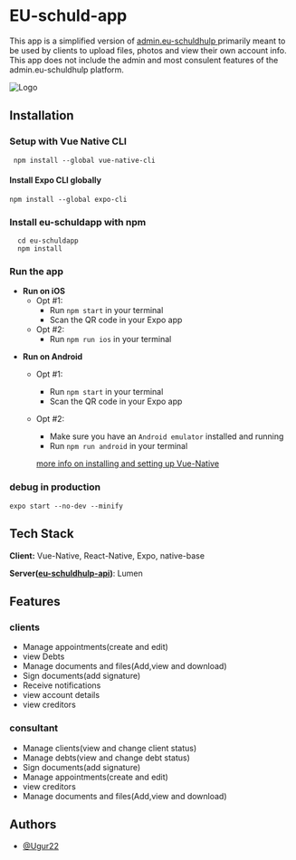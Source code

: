 
# EU-schuld-app
This app is a simplified version of [admin.eu-schuldhulp ](https://github.com/EU-IT/consulent) 
primarily meant to be used by clients to upload files, photos and view their own account info. This app does not include the admin and most consulent features of the admin.eu-schuldhulp platform.

![Logo](https://www.eu-bewindvoering.nl/wp-content/uploads/2017/06/SmallLogo.png)

## Installation 

### Setup with Vue Native CLI

```
 npm install --global vue-native-cli
```

#### Install Expo CLI globally
```
npm install --global expo-cli
```

### Install eu-schuldapp with npm

``` 
  cd eu-schuldapp
  npm install
```

### Run the app

* **Run on iOS**
  * Opt #1:
    * Run `npm start` in your terminal
    * Scan the QR code in your Expo app
  * Opt #2:
    * Run `npm run ios` in your terminal

- **Run on Android**
  * Opt #1:
    * Run `npm start` in your terminal
    * Scan the QR code in your Expo app
  * Opt #2:
    * Make sure you have an `Android emulator` installed and running
    * Run `npm run android` in your terminal

    [more info on installing and setting up Vue-Native](https://vue-native.io/docs/installation.html)

### debug in production
```
expo start --no-dev --minify
```
    
## Tech Stack

**Client:** Vue-Native, React-Native, Expo, native-base

**Server([eu-schuldhulp-api](https://github.com/EU-IT/eu-schuldhulp-api))**: Lumen
  
## Features

### clients
- Manage appointments(create and edit)
- view Debts
- Manage documents and files(Add,view and download)
- Sign documents(add signature)
- Receive notifications
- view account details
- view creditors

### consultant
- Manage clients(view and change client status)
- Manage debts(view and change debt status)
- Sign documents(add signature)
- Manage appointments(create and edit)
- view creditors
- Manage documents and files(Add,view and download)
  
## Authors

- [@Ugur22](https://github.com/Ugur22)

